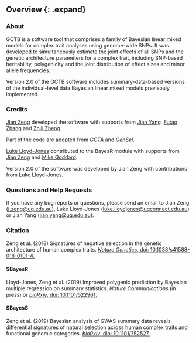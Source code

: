 ## Overview {: .expand}

### About

GCTB is a software tool that comprises a family of Bayesian linear mixed models for complex trait analyses using genome-wide SNPs. It was developed to simultaneously estimate the joint effects of all SNPs and the genetic architecture parameters for a complex trait, including SNP-based heritability, polygenicity and the joint distribution of effect sizes and minor allele frequencies. 

Version 2.0 of the GCTB software includes summary-data-based versions of the individual-level data Bayesian linear mixed models previsouly implemented.

### Credits 

[Jian Zeng](http://researchers.uq.edu.au/researcher/14033) developed
the software with supports from [Jian Yang](https://scholar.google.com.au/citations?user=aLuqQs8AAAAJ&hl=en), [Futao Zhang](http://researchers.uq.edu.au/researcher/12709) and [Zhili Zheng](http://researchers.uq.edu.au/researcher/19885). 

Part of the code are adopted from [*GCTA*](http://cnsgenomics.com/software/gcta) and [*GenSel*](https://static-content.springer.com/esm/art%3A10.1186%2F1471-2105-12-186/MediaObjects/12859_2010_4655_MOESM1_ESM.PDF). 

[Luke Lloyd-Jones](https://scholar.google.com.au/citations?user=WQ0UXOcAAAAJ&hl=en&oi=ao) contributed to the BayesR module with supports from [Jian Zeng](http://researchers.uq.edu.au/researcher/14033) and [Mike Goddard](https://en.wikipedia.org/wiki/Michael_Goddard).

Version 2.0 of the software was developed by Jian Zeng with contributions from Luke Lloyd-Jones.



### Questions and Help Requests 

If you have any bug reports or questions, please send an email to Jian Zeng (<j.zeng@uq.edu.au>), Luke Lloyd-Jones (<luke.lloydjones@uqconnect.edu.au>) or Jian Yang (<jian.yang@uq.edu.au>).

### Citation 

Zeng et al. (2018) Signatures of negative selection in the genetic architecture of human complex traits. 
[*Nature Genetics*, doi: 10.1038/s41588-018-0101-4.](https://www.nature.com/articles/s41588-018-0101-4)

#### SBayesR
Lloyd-Jones, Zeng et al. (2019) Improved polygenic prediction by Bayesian multiple regression on summary statistics. *Nature Communications* (in press) or [*bioRxiv*, doi: 10.1101/522961.](https://www.biorxiv.org/content/10.1101/522961v3)

#### SBayesS
Zeng et al. (2019) Bayesian analysis of GWAS summary data reveals differential signatures of natural selection across human complex traits and functional genomic categories. [*bioRxiv*, dio: 10.1101/752527.](https://www.biorxiv.org/content/10.1101/752527v1)